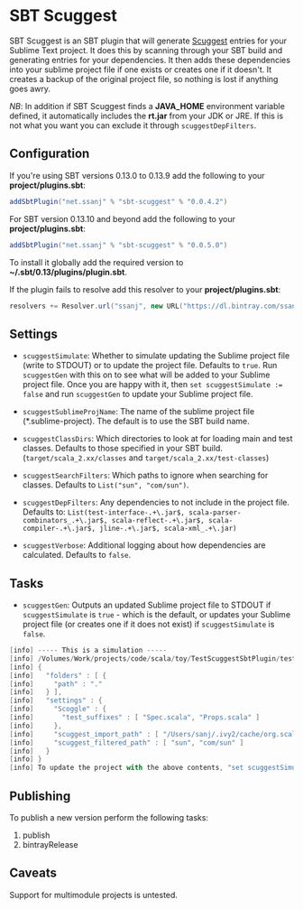 # SBT Scuggest

SBT Scuggest is an SBT plugin that will generate [Scuggest](https://github.com/ssanj/Scuggest) entries for your Sublime Text project. It does this by scanning through your SBT build and generating entries for your dependencies. It then adds these dependencies into your sublime project file if one exists or creates one if it doesn't. It creates a backup of the original project file, so nothing is lost if anything goes awry.

_NB_: In addition if SBT Scuggest finds a __JAVA_HOME__ environment variable defined, it automatically includes the __rt.jar__ from your JDK or JRE. If this is not what you want you can exclude it through `scuggestDepFilters`.

## Configuration

If you're using SBT versions 0.13.0 to 0.13.9 add the following to your __project/plugins.sbt__:

```scala
addSbtPlugin("net.ssanj" % "sbt-scuggest" % "0.0.4.2")
```

For SBT version 0.13.10 and beyond add the following to your __project/plugins.sbt__:

```scala
addSbtPlugin("net.ssanj" % "sbt-scuggest" % "0.0.5.0")
```

To install it globally add the required version to __~/.sbt/0.13/plugins/plugin.sbt__.

If the plugin fails to resolve add this resolver to your __project/plugins.sbt__:

```scala
resolvers += Resolver.url("ssanj", new URL("https://dl.bintray.com/ssanj/sbt-plugins"))(Resolver.ivyStylePatterns)
```

## Settings

* `scuggestSimulate`: Whether to simulate updating the Sublime project file (write to STDOUT) or to update the project file. Defaults to `true`. Run `scuggestGen` with this on to see what will be added to your Sublime project file. Once you are happy with it, then `set scuggestSimulate := false` and run `scuggestGen` to update your Sublime project file.

* `scuggestSublimeProjName`: The name of the sublime project file (*.sublime-project). The default is to use the SBT build name.

* `scuggestClassDirs`: Which directories to look at for loading main and test classes. Defaults to those specified in your SBT build. (`target/scala_2.xx/classes` and `target/scala_2.xx/test-classes`)

* `scuggestSearchFilters`: Which paths to ignore when searching for classes. Defaults to `List("sun", "com/sun")`.

* `scuggestDepFilters`: Any dependencies to not include in the project file. Defaults to: `List(test-interface-.+\.jar$, scala-parser-combinators_.+\.jar$, scala-reflect-.+\.jar$, scala-compiler-.+\.jar$, jline-.+\.jar$, scala-xml_.+\.jar)`

* `scuggestVerbose`: Additional logging about how dependencies are calculated. Defaults to `false`.

## Tasks

* `scuggestGen`: Outputs an updated Sublime project file to STDOUT if `scuggestSimulate` is `true` - which is the default, or updates your Sublime project file (or creates one if it does not exist) if `scuggestSimulate` is `false`.

```scala
[info] ----- This is a simulation -----
[info] /Volumes/Work/projects/code/scala/toy/TestScuggestSbtPlugin/test-scuggest.sublime-project will be updated the following contents:
[info] {
[info]   "folders" : [ {
[info]     "path" : "."
[info]   } ],
[info]   "settings" : {
[info]     "Scoggle" : {
[info]       "test_suffixes" : [ "Spec.scala", "Props.scala" ]
[info]     },
[info]     "scuggest_import_path" : [ "/Users/sanj/.ivy2/cache/org.scala-lang/scala-reflect/jars/scala-reflect-2.11.2.jar", "/Users/sanj/.ivy2/cache/org.scala-lang/scala-library/jars/scala-library-2.11.7.jar", "/Users/sanj/.ivy2/cache/org.scalaz/scalaz-core_2.11/jars/scalaz-core_2.11-7.1.4.jar", "/Users/sanj/.ivy2/cache/org.scalacheck/scalacheck_2.11/jars/scalacheck_2.11-1.12.5.jar", "/Users/sanj/.ivy2/cache/org.scala-lang.modules/scala-xml_2.11/jars/scala-xml_2.11-1.0.4.jar", "/Users/sanj/.ivy2/cache/org.scalatest/scalatest_2.11/jars/scalatest_2.11-2.2.4.jar", "/Volumes/Work/projects/code/scala/toy/TestScuggestSbtPlugin/target/scala-2.11/classes", "/Volumes/Work/projects/code/scala/toy/TestScuggestSbtPlugin/target/scala-2.11/test-classes", "/Library/Java/JavaVirtualMachines/jdk1.8.0_65.jdk/Contents/Home/jre/lib/rt.jar" ],
[info]     "scuggest_filtered_path" : [ "sun", "com/sun" ]
[info]   }
[info] }
[info] To update the project with the above contents, "set scuggestSimulate := false" and run scuggestGen.
```

## Publishing

To publish a new version perform the following tasks:

1. publish
2. bintrayRelease

## Caveats

Support for multimodule projects is untested.